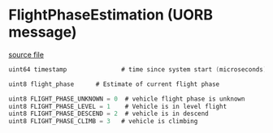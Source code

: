 # FlightPhaseEstimation (UORB message)

[source file](https://github.com/PX4/PX4-Autopilot/blob/main/msg/FlightPhaseEstimation.msg)

```c
uint64 timestamp               # time since system start (microseconds)

uint8 flight_phase 		# Estimate of current flight phase

uint8 FLIGHT_PHASE_UNKNOWN = 0  # vehicle flight phase is unknown
uint8 FLIGHT_PHASE_LEVEL = 1	# Vehicle is in level flight
uint8 FLIGHT_PHASE_DESCEND = 2	# vehicle is in descend
uint8 FLIGHT_PHASE_CLIMB = 3   # vehicle is climbing

```
